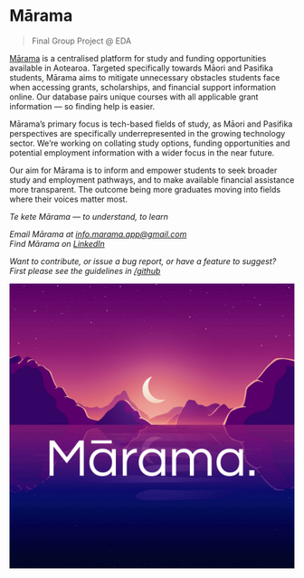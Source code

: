 # Mārama 

> Final Group Project @ EDA

[Mārama](http://www.marama.org.nz/) is a centralised platform for study and funding opportunities available in Aotearoa. Targeted specifically towards Māori and Pasifika students, Mārama aims to mitigate unnecessary obstacles students face when accessing grants, scholarships, and financial support information online. Our database pairs unique courses with all applicable grant information — so finding help is easier. 	

Mārama’s primary focus is tech-based fields of study, as Māori and Pasifika perspectives are specifically underrepresented in the growing technology sector. We’re working on collating study options, funding opportunities and potential employment information with a wider focus in the near future.  

Our aim for Mārama is to inform and empower students to seek broader study and employment pathways, and to make available financial assistance more transparent. The outcome being more graduates moving into fields where their voices matter most.

*Te kete Mārama — to understand, to learn*



*Email Mārama at info.marama.app@gmail.com*  
*Find Mārama on [LinkedIn](https://www.linkedin.com/company/18569638/)*  

*Want to contribute, or issue a bug report, or have a feature to suggest?*    
*First please see the guidelines in [/github](https://github.com/Marama-App/marama/tree/master/.github)*

![](marama-logo.png)  
